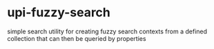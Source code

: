# upi-fuzzy-search
simple search utility for creating fuzzy search contexts from a defined collection that can then be queried by properties
